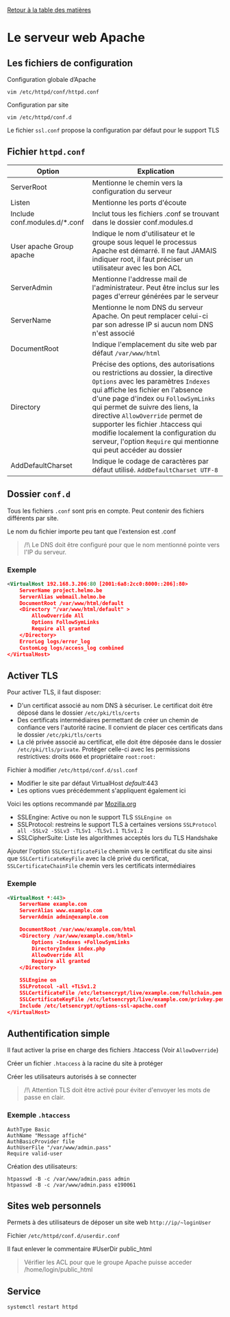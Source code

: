 [Retour à la table des matières](../README.md)

# Le serveur web Apache

## Les fichiers de configuration

Configuration globale d’Apache

```
vim /etc/httpd/conf/httpd.conf
```

Configuration par site

```
vim /etc/httpd/conf.d
```

Le fichier `ssl.conf` propose la configuration par défaut pour le support TLS

## Fichier `httpd.conf`

| Option | Explication |
| - | - |
| ServerRoot | Mentionne le chemin vers la configuration du serveur |
| Listen | Mentionne les ports d'écoute |
| Include conf.modules.d/*.conf | Inclut tous les fichiers .conf se trouvant dans le dossier conf.modules.d |
| User apache Group apache | Indique le nom d'utilisateur et le groupe sous lequel le processus Apache est démarré. Il ne faut JAMAIS indiquer root, il faut préciser un utilisateur avec les bon ACL |
| ServerAdmin | Mentionne l'addresse mail de l'administrateur. Peut être inclus sur les pages d'erreur générées par le serveur |
| ServerName | Mentionne le nom DNS du serveur Apache. On peut remplacer celui-ci par son adresse IP si aucun nom DNS n'est associé |
| DocumentRoot | Indique l'emplacement du site web par défaut `/var/www/html` |
| Directory | Précise des options, des autorisations ou restrictions au dossier, la directive `Options` avec les paramètres `Indexes` qui affiche les fichier en l'absence d'une page d'index ou `FollowSymLinks` qui permet de suivre des liens, la directive `AllowOverride` permet de supporter les fichier .htaccess qui modifie localement la configuration du serveur, l'option `Require` qui mentionne qui peut accéder au dossier |
| AddDefaultCharset | Indique le codage de caractères par défaut utilisé. `AddDefaultCharset UTF-8` |

## Dossier `conf.d`

Tous les fichiers `.conf` sont pris en compte. Peut contenir des fichiers différents par site.

Le nom du fichier importe peu tant que l'extension est .conf

> /!\ Le DNS doit être configuré pour que le nom mentionné pointe vers l'IP du serveur.

### Exemple

```xml
<VirtualHost 192.168.3.206:80 [2001:6a8:2cc0:8000::206]:80>
    ServerName project.helmo.be
    ServerAlias webmail.helmo.be
    DocumentRoot /var/www/html/default
    <Directory "/var/www/html/default" >
        AllowOverride All
        Options FollowSymLinks
        Require all granted
    </Directory>
    ErrorLog logs/error_log
    CustomLog logs/access_log combined
</VirtualHost>
```

## Activer TLS

Pour activer TLS, il faut disposer:

- D'un certificat associé au nom DNS à sécuriser. Le certificat doit être déposé dans le dossier `/etc/pki/tls/certs`
- Des certificats intermédiaires permettant de créer un chemin de confiance vers l'autorité racine. Il convient de placer ces certificats dans le dossier `/etc/pki/tls/certs`
- La clé privée associé au certificat, elle doit être déposée dans le dossier `/etc/pki/tls/private`. Protéger celle-ci avec les permissions restrictives: droits `0600` et propriétaire `root:root:`

Fichier à modifier `/etc/httpd/conf.d/ssl.conf`

- Modifier le site par défaut VirtualHost _default_:443
- Les options vues précédemment s'appliquent également ici

Voici les options recommandé par [Mozilla.org](https://ssl-config.mozilla.org)

- SSLEngine: Active ou non le support TLS `SSLEngine on`
- SSLProtocol: restreins le support TLS à certaines versions `SSLProtocol all -SSLv2 -SSLv3 -TLSv1 -TLSv1.1 TLSv1.2`
- SSLCipherSuite: Liste les algorithmes acceptés lors du TLS Handshake
  
Ajouter l'option `SSLCertificateFile` chemin vers le certificat du site ainsi que `SSLCertificateKeyFile` avec la clé privé du certificat, `SSLCertificateChainFile` chemin vers les certificats intermédiaires

### Exemple

```xml
<VirtualHost *:443>
	ServerName example.com
	ServerAlias www.example.com
	ServerAdmin admin@example.com

	DocumentRoot /var/www/example.com/html
	<Directory /var/www/example.com/html>
		Options -Indexes +FollowSymLinks
		DirectoryIndex index.php
		AllowOverride All
		Require all granted
	</Directory>

	SSLEngine on
	SSLProtocol -all +TLSv1.2
	SSLCertificateFile /etc/letsencrypt/live/example.com/fullchain.pem
	SSLCertificateKeyFile /etc/letsencrypt/live/example.com/privkey.pem
	Include /etc/letsencrypt/options-ssl-apache.conf
</VirtualHost>
```

## Authentification simple

Il faut activer la prise en charge des fichiers .htaccess (Voir `AllowOverride`)

Créer un fichier `.htaccess` à la racine du site à protéger

Créer les utilisateurs autorisés à se connecter

> /!\ Attention TLS doit être activé pour éviter d'envoyer les mots de passe en clair.

### Exemple `.htaccess`

```
AuthType Basic
AuthName "Message affiché"
AuthBasicProvider file
AuthUserFile "/var/www/admin.pass"
Require valid-user
```

Création des utilisateurs:

```
htpasswd -B -c /var/www/admin.pass admin
htpasswd -B -c /var/www/admin.pass e190061
```

## Sites web personnels

Permets à des utilisateurs de déposer un site web `http://ip/~loginUser`

Fichier `/etc/httpd/conf.d/userdir.conf`

Il faut enlever le commentaire #UserDir public_html

> Vérifier les ACL pour que le groupe Apache puisse acceder /home/login/public_html

## Service

```
systemctl restart httpd
```